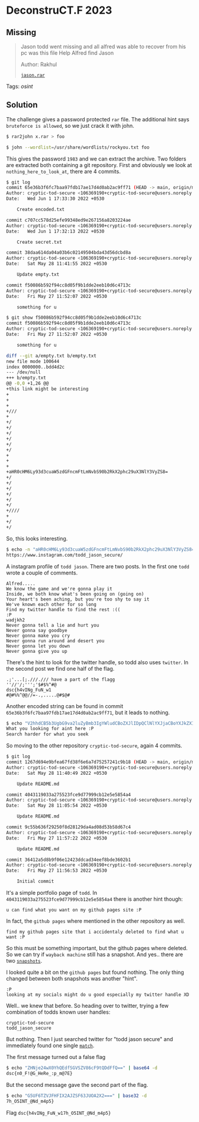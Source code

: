 # DeconstruCT.F 2023

## Missing

> Jason todd went missing and all alfred was able to recover from his pc was this file
> Help Alfred find Jason
>
>  Author: Rakhul
>
> [`jason.rar`](jason.rar)

Tags: _osint_

## Solution
The challenge gives a password protected `rar` file. The additional hint says `bruteforce is allowed`, so we just crack it with john.

```bash
$ rar2john x.rar > foo

$ john --wordlist=/usr/share/wordlists/rockyou.txt foo
```

This gives the password `1983` and we can extract the archive. Two folders are extracted both containing a git repository. First and obviously we look at `nothing_here_to_look_at`, there are 4 commits.

```bash
$ git log
commit 65e36b3f6fc7baa97fdb17ae17d4d0ab2ac9ff71 (HEAD -> main, origin/main, origin/HEAD)
Author: cryptic-tod-secure <106369190+cryptic-tod-secure@users.noreply.github.com>
Date:   Wed Jun 1 17:33:30 2022 +0530

    Create encoded.txt

commit c707cc578d25efe99348ed9e267156a8203224ae
Author: cryptic-tod-secure <106369190+cryptic-tod-secure@users.noreply.github.com>
Date:   Wed Jun 1 17:32:13 2022 +0530

    Create secret.txt

commit 38daa614da04a03b6c02149504bda43d56dcbd8a
Author: cryptic-tod-secure <106369190+cryptic-tod-secure@users.noreply.github.com>
Date:   Sat May 28 11:41:55 2022 +0530

    Update empty.txt

commit f50086b592f94cc8d05f9b1dde2eeb10d6c4713c
Author: cryptic-tod-secure <106369190+cryptic-tod-secure@users.noreply.github.com>
Date:   Fri May 27 11:52:07 2022 +0530

    something for u

$ git show f50086b592f94cc8d05f9b1dde2eeb10d6c4713c
commit f50086b592f94cc8d05f9b1dde2eeb10d6c4713c
Author: cryptic-tod-secure <106369190+cryptic-tod-secure@users.noreply.github.com>
Date:   Fri May 27 11:52:07 2022 +0530

    something for u

diff --git a/empty.txt b/empty.txt
new file mode 100644
index 0000000..bdd4d2c
--- /dev/null
+++ b/empty.txt
@@ -0,0 +1,26 @@
+this link might be interesting
+
+
+
+///
+
+/
+/
+/
+/
+/
+/
+
+
+
+aHR0cHM6Ly93d3cuaW5zdGFncmFtLmNvbS90b2RkX2phc29uX3NlY3VyZS8=
+/
+/
+/
+/
+/
+/
+////
+
+/
+/
```

So, this looks interesting.

```bash
$ echo -n "aHR0cHM6Ly93d3cuaW5zdGFncmFtLmNvbS90b2RkX2phc29uX3NlY3VyZS8=" | base64 -d
https://www.instagram.com/todd_jason_secure/
```

A instagram profile of `todd jason`. There are two posts. In the first one `todd` wrote a couple of comments.

```
Alfred.....
We know the game and we're gonna play it
Inside, we both know what's been going on (going on)
Your heart's been aching, but you're too shy to say it
We've known each other for so long
Find my twitter handle to find the rest :((
:P
wadjkh2
Never gonna tell a lie and hurt you
Never gonna say goodbye
Never gonna make you cry
Never gonna run around and desert you
Never gonna let you down
Never gonna give you up
```

There's the hint to look for the twitter handle, so todd also uses `twitter`. In the second post we find one half of the flag.

```
.;'...[;.///./// have a part of the flagg
''//'/;''';'$#$%^#@
dsc{h4vINg_FuN_w1
#@#%%^@@//=-.,.....@#$@#
```

Another encoded string can be found in  commit `65e36b3f6fc7baa97fdb17ae17d4d0ab2ac9ff71`, but it leads to nothing.

```bash
$ echo "V2hhdCB5b3UgbG9va2luZyBmb3IgYWludCBoZXJlIDpQClNlYXJjaCBoYXJkZXIgZm9yIHdoYXQgeW91IHNlZWsg" | base64 -d
What you looking for aint here :P
Search harder for what you seek
```

So moving to the other repository `cryptic-tod-secure`, again 4 commits.

```bash
$ git log
commit 1267d694e9bfea67fd38f6e6a7d75257241c9b18 (HEAD -> main, origin/main, origin/HEAD)
Author: cryptic-tod-secure <106369190+cryptic-tod-secure@users.noreply.github.com>
Date:   Sat May 28 11:40:49 2022 +0530

    Update README.md

commit 4043119033a275523fce9d77999cb12e5e5854a4
Author: cryptic-tod-secure <106369190+cryptic-tod-secure@users.noreply.github.com>
Date:   Sat May 28 11:05:54 2022 +0530

    Update README.md

commit 9c55b636f29250f8d28129da4ad08d53b58d67c4
Author: cryptic-tod-secure <106369190+cryptic-tod-secure@users.noreply.github.com>
Date:   Fri May 27 11:57:22 2022 +0530

    Update README.md

commit 36412a5d8b9f06e12423ddcad34eef8bde3602b1
Author: cryptic-tod-secure <106369190+cryptic-tod-secure@users.noreply.github.com>
Date:   Fri May 27 11:56:53 2022 +0530

    Initial commit
```

It's a simple portfolio page of `todd`. In `4043119033a275523fce9d77999cb12e5e5854a4` there is another hint though:

```
u can find what you want on my github pages site :P
```

In fact, the `github pages` where mentioned in the other repository as well.

```
find my github pages site that i accidentaly deleted to find what u want :P
```

So this must be something important, but the github pages where deleted. So we can try if `wayback machine` still has a snapshot. And yes.. there are two [`snapshots`](https://web.archive.org/web/20220515000000*/https://cryptic-tod-secure.github.io/).

I looked quite a bit on the `github pages` but found nothing. The only thing changed between both snapshots was another "hint".

```
:P
looking at my socials might do u good especially my twitter handle XD
```

Well.. we knew that before. So heading over to twitter, trying a few combination of todds known user handles:

```
cryptic-tod-secure
todd_jason_secure
```

But nothing. Then I just searched twitter for "todd jason secure" and immediately found one single [`match`](https://twitter.com/toddjasonsecure).

The first message turned out a false flag
```bash
$ echo "ZHNje24wX0YhQEdfSGVSZV86cF9tQDdFfQ==" | base64 -d
dsc{n0_F!@G_HeRe_:p_m@7E}
```

But the second message gave the second part of the flag.

```bash
$ echo "G5UF6TZVJFHFIX2AJZSF63JUOA2X2===" | base32 -d
7h_O5INT_@Nd_m4p5}
```

Flag `dsc{h4vINg_FuN_w17h_O5INT_@Nd_m4p5}`